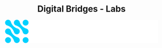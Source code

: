 
<div align="center">

# Digital Bridges - Labs

![Digital Bridges](./assets/images/db-logo-full-white.svg)

</div>
